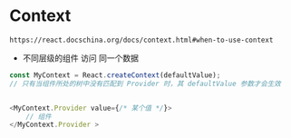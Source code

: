 # Context
`https://react.docschina.org/docs/context.html#when-to-use-context`
- 不同层级的组件 访问 同一个数据

```ts
const MyContext = React.createContext(defaultValue);
// 只有当组件所处的树中没有匹配到 Provider 时，其 defaultValue 参数才会生效


<MyContext.Provider value={/* 某个值 */}>
    // 组件
</MyContext.Provider >
```